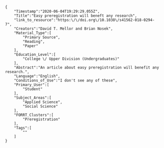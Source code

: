 
    {
        "Timestamp":"2020-06-04T19:29:29.055Z",
        "Title":"Easy preregistration will beneft any research",
        "link_to_resource":"https:\/\/doi.org\/10.1038\/s41562-018-0294-7",
        "Creators":"David T. Mellor and Brian Nosek",
        "Material_Type":[
            "Primary Source",
            "Reading",
            "Paper"
        ],
        "Education_Level":[
            "College \/ Upper Division (Undergraduates)"
        ],
        "Abstract":"An article about easy preregistration will benefit any research.",
        "Language":"English",
        "Conditions_of_Use":"I don't see any of these",
        "Primary_User":[
            "Student"
        ],
        "Subject_Areas":[
            "Applied Science",
            "Social Science"
        ],
        "FORRT_Clusters":[
            "Preregistration"
        ],
        "Tags":[
            ""
        ]
    }
